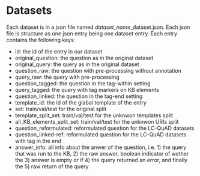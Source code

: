 # Datasets

Each dataset is in a json file named *dataset_name*_dataset.json. Each json file is structure as one json entry being one dataset entry. Each entry contains the following keys:

- id: the id of the entry in our dataset
- original_question: the question as in the original dataset
- original_query: the query as in the original dataset
- question_raw: the question with pre-processing without annotation
- query_raw: the query with pre-processing
- question_tagged: the question in the tag-within setting
- query_tagged: the query with tag markers on KB elements
- question_linked: the question in the tag-end setting
- template_id: the id of the glabal template of the entry
- set: train/val/test for the original split
- template_split_set: train/val/test for the unknwon templates split
- all_KB_elements_split_set: train/val/test for the unknwon URIs split
- question_reformulated: reformulated question for the LC-QuAD datasets
- question_linked-ref: reformulated question for the LC-QuAD datasets with tag in the end
- answer_info: all info about the anwer of the question, i.e. 1) the query that was run to the KB, 2) the raw answer, boolean indicator of wether the 3) answer is empty or if 4) the query returned an error, and finally the 5) raw return of the query
